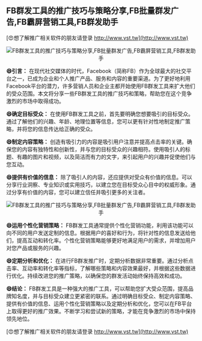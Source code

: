 ## **FB群发工具的推广技巧与策略分享,FB批量群发广告,FB霸屏营销工具,FB群发助手**

[😍想了解推广相关软件的朋友请登录 http://www.vst.tw](http://www.vst.tw)

 <center><img src="https://vst.tw/MP4/tuiguang/png/4.png" alt="FB群发工具的推广技巧与策略分享,FB批量群发广告,FB霸屏营销工具,FB群发助手"></center>

**😄引言：**
在现代社交媒体的时代，Facebook（简称FB）作为全球最大的社交平台之一，已成为企业和个人推广产品、服务和内容的重要渠道。为了更好地利用Facebook平台的潜力，许多营销人员和企业主都开始使用FB群发工具来扩大他们的受众范围。本文将分享一些FB群发工具的推广技巧和策略，帮助您在这个竞争激烈的市场中取得成功。

**😄确定目标受众：**
在使用FB群发工具之前，首先要明确您想要吸引的目标受众。通过了解他们的兴趣、年龄、地理位置等信息，您可以更有针对性地制定推广策略，并将您的信息传达给正确的受众。

**😄制定内容策略：**
创造有吸引力的内容是吸引用户注意并提高点击率的关键。确保您的内容有独特性和创新性，并与您的目标受众的兴趣相符。使用吸引人的标题、有趣的图片和视频，以及简洁而有力的文字，来引起用户的兴趣并促使他们与您互动。

**😄提供有价值的信息：**
除了吸引人的内容，还应提供对受众有价值的信息。可以分享行业洞察、专业知识或实用技巧，以建立您在目标受众心目中的权威形象。通过分享有价值的内容，您可以建立信任并吸引更多的关注者。

 <center><img src="https://vst.tw/MP4/tuiguang/png/1.png" alt="FB群发工具的推广技巧与策略分享,FB批量群发广告,FB霸屏营销工具,FB群发助手"></center>

**😄运用个性化营销策略：**
FB群发工具通常提供个性化营销功能，利用该功能可以向不同的用户发送定制的信息。根据用户的喜好和行为，将针对性的信息发送给他们，提高互动和转化率。个性化营销策略能够更好地满足用户的需求，并增加用户对您产品或服务的兴趣。

**😄定期分析和优化：**
在进行FB群发推广时，定期分析数据非常重要。通过分析点击率、互动率和转化率等指标，了解哪些策略和内容效果最好，并根据这些数据进行优化。持续改进您的推广策略，以确保您的群发活动始终保持高效和成功。

**😄结论：**
FB群发工具是一种强大的推广工具，可以帮助您扩大受众范围，提高品牌知名度，并与目标受众建立更紧密的联系。通过明确目标受众、制定内容策略、提供有价值的信息、运用个性化营销策略以及定期分析和优化，您可以在FB平台上取得更好的推广效果。不断学习和尝试新的策略，才能在竞争激烈的市场中保持领先地位。

[😍想了解推广相关软件的朋友请登录 http://www.vst.tw](http://www.vst.tw)



